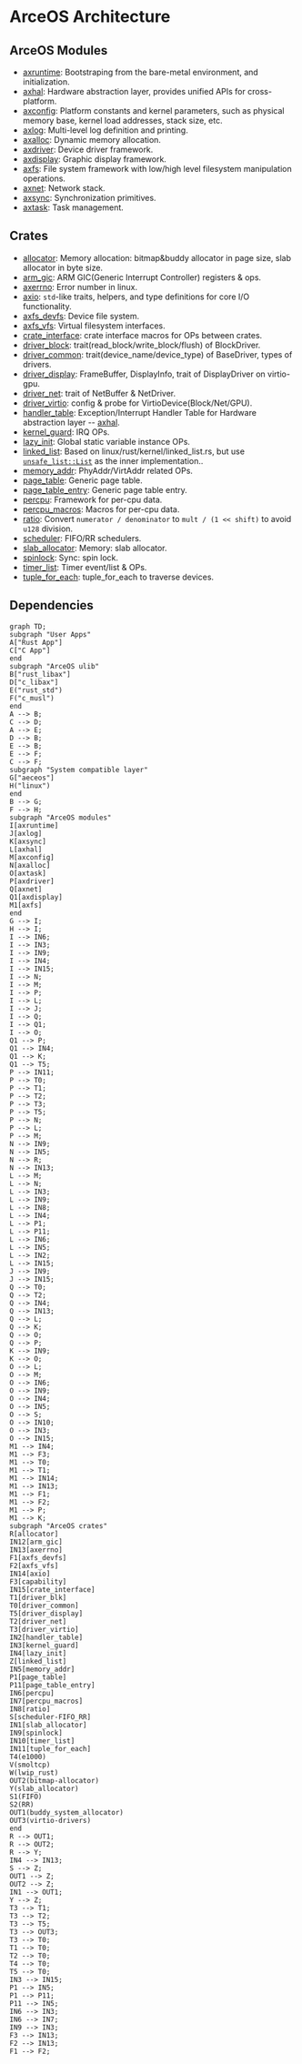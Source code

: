 # ArceOS Architecture

## ArceOS Modules
* [axruntime](../modules/axruntime/): Bootstraping from the bare-metal environment, and initialization.
* [axhal](../modules/axhal/): Hardware abstraction layer, provides unified APIs for cross-platform.
* [axconfig](../modules/axconfig/): Platform constants and kernel parameters, such as physical memory base, kernel load addresses, stack size, etc.
* [axlog](../modules/axlog/): Multi-level log definition and printing.
* [axalloc](../modules/axalloc/): Dynamic memory allocation.
* [axdriver](../modules/axdriver/): Device driver framework.
* [axdisplay](../modules/axdisplay/): Graphic display framework.
* [axfs](../modules/axfs/): File system framework with low/high level filesystem manipulation operations.
* [axnet](../modules/axnet/): Network stack.
* [axsync](../modules/axsync/): Synchronization primitives.
* [axtask](../modules/axtask/): Task management.

## Crates
* [allocator](../crates/allocator): Memory allocation: bitmap&buddy allocator in page size,  slab allocator in byte size.
* [arm_gic](../crates/arm_gic): ARM GIC(Generic Interrupt Controller) registers & ops.
* [axerrno](../crates/axerrno): Error number in linux.
* [axio](../crates/axio): `std`-like traits, helpers, and type definitions for core I/O functionality.
* [axfs_devfs](../crates/axfs_devfs): Device file system.
* [axfs_vfs](../crates/axfs_vfs): Virtual filesystem interfaces.
* [crate_interface](../crates/crate_interface): crate interface macros for OPs between crates.
* [driver_block](../crates/driver_block): trait(read_block/write_block/flush) of BlockDriver.
* [driver_common](../crates/driver_common): trait(device_name/device_type) of BaseDriver, types of drivers.
* [driver_display](../crates/driver_display):  FrameBuffer, DisplayInfo, trait of DisplayDriver on virtio-gpu.
* [driver_net](../crates/driver_net): trait of NetBuffer & NetDriver.
* [driver_virtio](../crates/driver_virtio): config & probe for VirtioDevice(Block/Net/GPU).
* [handler_table](../crates/handler_table): Exception/Interrupt Handler Table for Hardware abstraction layer -- [axhal](../modules/axhal/).
* [kernel_guard](../crates/kernel_guard): IRQ OPs.
* [lazy_init](../crates/lazy_init): Global static variable instance OPs.
* [linked_list](../crates/linked_list): Based on linux/rust/kernel/linked_list.rs, but use [`unsafe_list::List`](../crates/linked_list/src/unsafe_list.rs) as the inner implementation..
* [memory_addr](../crates/memory_addr): PhyAddr/VirtAddr related OPs.
* [page_table](../crates/page_table): Generic page table. 
* [page_table_entry](../crates/page_table_entry): Generic page table entry.
* [percpu](../crates/percpu): Framework for per-cpu data.
* [percpu_macros](../crates/percpu_macros): Macros for per-cpu data.
* [ratio](../crates/ratio): Convert `numerator / denominator` to `mult / (1 << shift)` to avoid `u128` division.
* [scheduler](../crates/scheduler): FIFO/RR schedulers.
* [slab_allocator](../crates/slab_allocator): Memory: slab allocator.
* [spinlock](../crates/spinlock): Sync: spin lock. 
* [timer_list](../crates/timer_list): Timer event/list & OPs. 
* [tuple_for_each](../crates/tuple_for_each): tuple_for_each to traverse devices. 
## Dependencies

```mermaid
graph TD;
subgraph "User Apps"
A["Rust App"] 
C["C App"]
end
subgraph "ArceOS ulib"
B["rust_libax"]
D["c_libax"]
E("rust_std")
F("c_musl")
end
A --> B;
C --> D;
A --> E;
D --> B;
E --> B;
E --> F;
C --> F;
subgraph "System compatible layer"
G["aeceos"]
H("linux")
end
B --> G;
F --> H;
subgraph "ArceOS modules"
I[axruntime]
J[axlog]
K[axsync]
L[axhal]
M[axconfig]
N[axalloc]
O[axtask]
P[axdriver]
Q[axnet]
Q1[axdisplay]
M1[axfs]
end
G --> I;
H --> I;
I --> IN6;
I --> IN3;
I --> IN9;
I --> IN4;
I --> IN15;
I --> N;
I --> M;
I --> P;
I --> L;
I --> J;
I --> Q;
I --> Q1;
I --> O;
Q1 --> P;
Q1 --> IN4;
Q1 --> K;
Q1 --> T5;
P --> IN11;
P --> T0;
P --> T1;
P --> T2;
P --> T3;
P --> T5;
P --> N;
P --> L;
P --> M;
N --> IN9;
N --> IN5;
N --> R;
N --> IN13;
L --> M;
L --> N;
L --> IN3;
L --> IN9;
L --> IN8;
L --> IN4;
L --> P1;
L --> P11;
L --> IN6;
L --> IN5;
L --> IN2;
L --> IN15;
J --> IN9;
J --> IN15;
Q --> T0;
Q --> T2;
Q --> IN4;
Q --> IN13;
Q --> L;
Q --> K;
Q --> O;
Q --> P;
K --> IN9;
K --> O;
O --> L;
O --> M;
O --> IN6;
O --> IN9;
O --> IN4;
O --> IN5;
O --> S;
O --> IN10;
O --> IN3;
O --> IN15;
M1 --> IN4;
M1 --> F3;
M1 --> T0;
M1 --> T1;
M1 --> IN14;
M1 --> IN13;
M1 --> F1;
M1 --> F2;
M1 --> P;
M1 --> K;
subgraph "ArceOS crates"
R[allocator]
IN12[arm_gic]
IN13[axerrno]
F1[axfs_devfs]
F2[axfs_vfs]
IN14[axio]
F3[capability]
IN15[crate_interface]
T1[driver_blk]
T0[driver_common]
T5[driver_display]
T2[driver_net]
T3[driver_virtio]
IN2[handler_table]
IN3[kernel_guard]
IN4[lazy_init]
Z[linked_list]
IN5[memory_addr]
P1[page_table]
P11[page_table_entry]
IN6[percpu]
IN7[percpu_macros]
IN8[ratio]
S[scheduler-FIFO_RR]
IN1[slab_allocator]
IN9[spinlock]
IN10[timer_list]
IN11[tuple_for_each]
T4(e1000)
V(smoltcp)
W(lwip_rust)
OUT2(bitmap-allocator)
Y(slab_allocator)
S1(FIFO)
S2(RR)
OUT1(buddy_system_allocator)
OUT3(virtio-drivers)
end
R --> OUT1;
R --> OUT2;
R --> Y;
IN4 --> IN13;
S --> Z;
OUT1 --> Z;
OUT2 --> Z;
IN1 --> OUT1;
Y --> Z;
T3 --> T1;
T3 --> T2;
T3 --> T5;
T3 --> OUT3;
T3 --> T0;
T1 --> T0;
T2 --> T0;
T4 --> T0;
T5 --> T0;
IN3 --> IN15;
P1 --> IN5;
P1 --> P11;
P11 --> IN5;
IN6 --> IN3;
IN6 --> IN7;
IN9 --> IN3;
F3 --> IN13;
F2 --> IN13;
F1 --> F2;
```